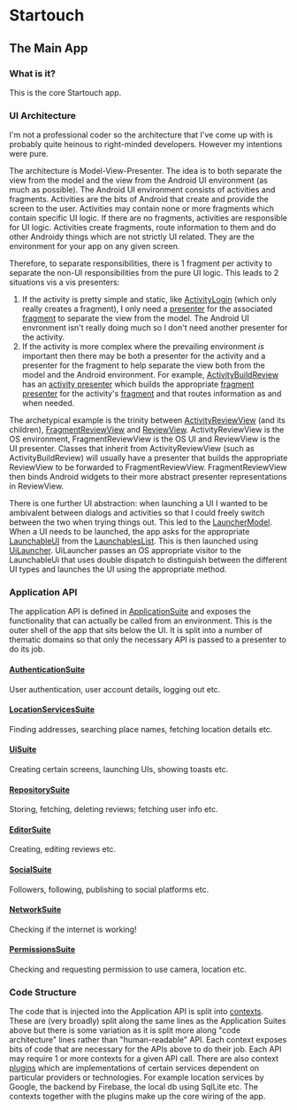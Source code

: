 # Startouch
## The Main App
### What is it?
This is the core Startouch app. 

### UI Architecture
I'm not a professional coder so the architecture that I've come up with is probably quite heinous to right-minded developers. 
However my intentions were pure.

The architecture is Model-View-Presenter. The idea is to both separate the view from the model and the view from the 
Android UI environment (as much as possible). The Android UI environment consists of activities and fragments. Activities are the bits of Android that create and provide the screen to the user. Activities may contain none or more fragments which contain specific UI logic. If there are no fragments, activities are responsible for UI logic. Activities create fragments, route information to them and do other Androidy things which are not strictly UI related. They are the environment for your app on any given screen. 

Therefore, to separate responsibilities, there is 1 fragment per activity to separate the non-UI responsibilities from the pure UI logic. This leads to 2 situations vis a vis presenters:

1) If the activity is pretty simple and static, like [ActivityLogin][login_activity_ref] (which only really creates a fragment), I only need a [presenter][presenter_ref] for the associated [fragment][fragment_ref] to separate the view from the model. The Android UI envronment isn't really doing much so I don't need another presenter for the activity.
2) If the activity is more complex where the prevailing environment *is* important then there may be both a presenter for the activity and a presenter for the fragment to help separate the view both from the model and the Android environment. For example, [ActivityBuildReview][review_building_activity_ref] has an [activity presenter][activity_presenter_ref] which builds the appropriate [fragment presenter][fragment_presenter_ref] for the activity's [fragment][fragment_reviewbuild_ref] and that routes information as and when needed.

The archetypical example is the trinity between [ActivityReviewView][activity_rv_ref] (and its children), [FragmentReviewView][fragment_rv_ref] and [ReviewView][rv_ref]. ActivityReviewView is the OS environment, FragmentReviewView is the OS UI and ReviewView is the UI presenter. Classes that inherit from ActivityReviewView (such as ActivityBuildReview) will usually have a presenter that builds the appropriate ReviewView to be forwarded to FragmentReviewView. FragmentReviewView then binds Android widgets to their more abstract presenter representations in ReviewView. 

There is one further UI abstraction: when launching a UI I wanted to be ambivalent between dialogs and activities so that I could freely switch between the two when trying things out. This led to the [LauncherModel][launcher_model_ref]. When a UI needs to be launched, the app asks for the appropriate [LaunchableUI][launchable_ui_ref] from the [LaunchablesList][launchables_list_ref]. This is then launched using [UiLauncher][ui_launcher_ref]. UiLauncher passes an OS appropriate visitor to the LaunchableUi that uses double dispatch to distinguish between the different UI types and launches the UI using the appropriate method.

  [login_activity_ref]: https://github.com/chdryra/Startouch/blob/master/src/main/java/com/chdryra/android/Startouch/ApplicationPlugins/PlugIns/UiPlugin/UiAndroid/Implementation/Activities/ActivityLogin.java
  [presenter_ref]: https://github.com/chdryra/Startouch/blob/master/src/main/java/com/chdryra/android/Startouch/Presenter/ReviewViewModel/Implementation/View/PresenterLogin.java
  [fragment_ref]: https://github.com/chdryra/Startouch/blob/master/src/main/java/com/chdryra/android/Startouch/ApplicationPlugins/PlugIns/UiPlugin/UiAndroid/Implementation/Fragments/FragmentLogin.java
  [review_building_activity_ref]: https://github.com/chdryra/Startouch/blob/master/src/main/java/com/chdryra/android/Startouch/ApplicationPlugins/PlugIns/UiPlugin/UiAndroid/Implementation/Activities/ActivityBuildReview.java
  [activity_presenter_ref]: https://github.com/chdryra/Startouch/blob/master/src/main/java/com/chdryra/android/Startouch/Presenter/ReviewBuilding/Implementation/PresenterReviewBuild.java
  [fragment_presenter_ref]: https://github.com/chdryra/Startouch/blob/master/src/main/java/com/chdryra/android/Startouch/Presenter/ReviewBuilding/Interfaces/ReviewEditor.java
  [fragment_reviewbuild_ref]: https://github.com/chdryra/Startouch/blob/master/src/main/java/com/chdryra/android/Startouch/ApplicationPlugins/PlugIns/UiPlugin/UiAndroid/Implementation/Fragments/FragmentReviewView.java
  [activity_rv_ref]: https://github.com/chdryra/Startouch/blob/master/src/main/java/com/chdryra/android/Startouch/ApplicationPlugins/PlugIns/UiPlugin/UiAndroid/Implementation/Activities/ActivityReviewView.java
  [fragment_rv_ref]: https://github.com/chdryra/Startouch/blob/master/src/main/java/com/chdryra/android/Startouch/ApplicationPlugins/PlugIns/UiPlugin/UiAndroid/Implementation/Fragments/FragmentReviewView.java
  [rv_ref]: https://github.com/chdryra/Startouch/blob/master/src/main/java/com/chdryra/android/Startouch/Presenter/Interfaces/View/ReviewView.java
  [launcher_model_ref]:
  https://github.com/chdryra/Startouch/tree/master/src/main/java/com/chdryra/android/Startouch/View/LauncherModel
  [launchable_ui_ref]:
  https://github.com/chdryra/Startouch/blob/master/src/main/java/com/chdryra/android/Startouch/View/LauncherModel/Interfaces/LaunchableUi.java
  [launchables_list_ref]:
  https://github.com/chdryra/Startouch/blob/master/src/main/java/com/chdryra/android/Startouch/View/LauncherModel/Interfaces/LaunchablesList.java
  [ui_launcher_ref]:
  https://github.com/chdryra/Startouch/blob/master/src/main/java/com/chdryra/android/Startouch/View/LauncherModel/Interfaces/UiLauncher.java

### Application API
The application API is defined in [ApplicationSuite][app_suite_ref] and exposes the functionality that can actually be called from an environment. This is the outer shell of the app that sits below the UI. It is split into a number of thematic domains so that only the necessary API is passed to a presenter to do its job.

#### [AuthenticationSuite][auth_suite_ref]
User authentication, user account details, logging out etc.
#### [LocationServicesSuite][loc_suite_ref]
Finding addresses, searching place names, fetching location details etc.
#### [UiSuite][ui_suite_ref]
Creating certain screens, launching UIs, showing toasts etc.
#### [RepositorySuite][repo_suite_ref]
Storing, fetching, deleting reviews; fetching user info etc.
#### [EditorSuite][editor_suite_ref]
Creating, editing reviews etc.
#### [SocialSuite][social_suite_ref]
Followers, following, publishing to social platforms etc.
#### [NetworkSuite][network_suite_ref]
Checking if the internet is working!
#### [PermissionsSuite][perm_suite_ref]
Checking and requesting permission to use camera, location etc.

[app_suite_ref]:
https://github.com/chdryra/Startouch/blob/master/src/main/java/com/chdryra/android/Startouch/Application/Interfaces/ApplicationSuite.java
[auth_suite_ref]:
https://github.com/chdryra/Startouch/blob/master/src/main/java/com/chdryra/android/Startouch/Application/Interfaces/AuthenticationSuite.java
[loc_suite_ref]:
https://github.com/chdryra/Startouch/blob/master/src/main/java/com/chdryra/android/Startouch/Application/Interfaces/LocationServicesSuite.java
[ui_suite_ref]:
https://github.com/chdryra/Startouch/blob/master/src/main/java/com/chdryra/android/Startouch/Application/Interfaces/UiSuite.java
[repo_suite_ref]: https://github.com/chdryra/Startouch/blob/master/src/main/java/com/chdryra/android/Startouch/Application/Interfaces/RepositorySuite.java
[editor_suite_ref]: https://github.com/chdryra/Startouch/blob/master/src/main/java/com/chdryra/android/Startouch/Application/Interfaces/EditorSuite.java
[social_suite_ref]: https://github.com/chdryra/Startouch/blob/master/src/main/java/com/chdryra/android/Startouch/Application/Interfaces/SocialSuite.java
[network_suite_ref]: https://github.com/chdryra/Startouch/blob/master/src/main/java/com/chdryra/android/Startouch/Application/Interfaces/NetworkSuite.java
[perm_suite_ref]: https://github.com/chdryra/Startouch/blob/master/src/main/java/com/chdryra/android/Startouch/Application/Interfaces/PermissionsSuite.java


### Code Structure
The code that is injected into the Application API is split into [contexts][context_ref]. These are (very broadly) split along the same lines as the Application Suites above but there is some variation as it is split more along "code architecture" lines rather than "human-readable" API. Each context exposes bits of code that are necessary for the APIs above to do their job. Each API may require 1 or more contexts for a given API call. There are also context [plugins][plugins_ref] which are implementations of certain services dependent on particular providers or technologies. For example location services by Google, the backend by Firebase, the local db using SqlLite etc. The contexts together with the plugins make up the core wiring of the app.

[context_ref]: https://github.com/chdryra/Startouch/tree/master/src/main/java/com/chdryra/android/Startouch/ApplicationContexts/Interfaces
[plugins_ref]: https://github.com/chdryra/Startouch/tree/master/src/main/java/com/chdryra/android/Startouch/ApplicationPlugins
